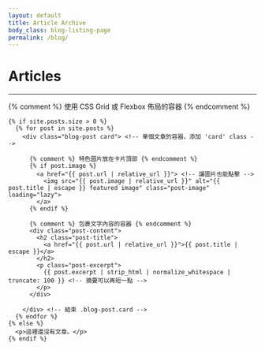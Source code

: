 ```yaml
---
layout: default
title: Article Archive
body_class: blog-listing-page
permalink: /blog/
---
```


<div class="blog-container">
  <h1>Articles</h1>
  <hr>

  {% comment %} 使用 CSS Grid 或 Flexbox 佈局的容器 {% endcomment %}
  <div class="blog-posts blog-grid"> <!-- 添加一個額外的 class 'blog-grid' 用於佈局 -->

    {% if site.posts.size > 0 %}
      {% for post in site.posts %}
        <div class="blog-post card"> <!-- 單個文章的容器，添加 'card' class -->

          {% comment %} 特色圖片放在卡片頂部 {% endcomment %}
          {% if post.image %}
            <a href="{{ post.url | relative_url }}"> <!-- 讓圖片也能點擊 -->
              <img src="{{ post.image | relative_url }}" alt="{{ post.title | escape }} featured image" class="post-image" loading="lazy">
            </a>
          {% endif %}

          {% comment %} 包裹文字內容的容器 {% endcomment %}
          <div class="post-content">
            <h2 class="post-title">
              <a href="{{ post.url | relative_url }}">{{ post.title | escape }}</a>
            </h2>
            <p class="post-excerpt">
              {{ post.excerpt | strip_html | normalize_whitespace | truncate: 100 }} <!-- 摘要可以再短一點 -->
            </p>
          </div>

        </div> <!-- 結束 .blog-post.card -->
      {% endfor %}
    {% else %}
      <p>這裡還沒有文章。</p>
    {% endif %}

  </div> <!-- 結束 .blog-posts.blog-grid -->

</div> <!-- 結束 .blog-container -->